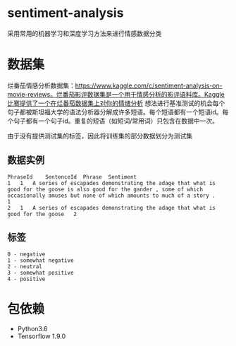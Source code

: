 # sentiment-analysis
采用常用的机器学习和深度学习方法来进行情感数据分类

# 数据集
烂番茄情感分析数据集：https://www.kaggle.com/c/sentiment-analysis-on-movie-reviews。烂番茄影评数据集是一个用于情感分析的影评语料库。Kaggle比赛提供了一个在烂番茄数据集上对你的情绪分析
想法进行基准测试的机会每个句子都被斯坦福大学的语法分析器分解成许多短语。每个短语都有一个短语id。每个句子都有一个句子id。重复的短语（如短词/常用词）只包含在数据中一次。

由于没有提供测试集的标签，因此将训练集的部分数据划分为测试集

## 数据实例
    PhraseId	SentenceId	Phrase	Sentiment
    1	1	A series of escapades demonstrating the adage that what is good for the goose is also good for the gander , some of which occasionally amuses but none of which amounts to much of a story .	1
    2	1	A series of escapades demonstrating the adage that what is good for the goose	2

## 标签
    0 - negative
    1 - somewhat negative
    2 - neutral
    3 - somewhat positive
    4 - positive

# 包依赖
* Python3.6
* Tensorflow 1.9.0

